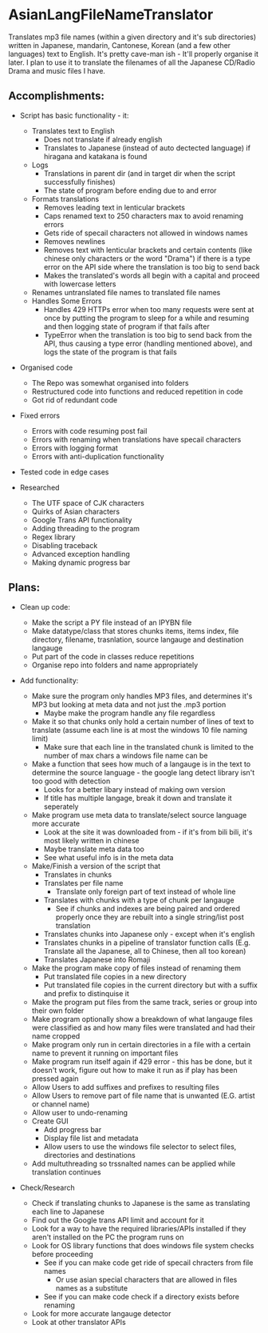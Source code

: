 # AsianLangFileNameTranslator
Translates mp3 file names (within a given directory and it's sub directories) written in Japanese, mandarin, Cantonese, Korean (and a few other languages) text to English. It's pretty cave-man ish - It'll properly organise it later.
I plan to use it to translate the filenames of all the Japanese CD/Radio Drama and music files I have.

Accomplishments:
------
- Script has basic functionality - it: 
  - Translates text to English
    - Does not translate if already english
    - Translates to Japanese (instead of auto dectected language) if hiragana and katakana is found
  - Logs
    - Translations in parent dir (and in target dir when the script successfully finishes)
    - The state of program before ending due to and error
  - Formats translations
    - Removes leading text in lenticular brackets
    - Caps renamed text to 250 characters max to avoid renaming errors
    - Gets ride of specail characters not allowed in windows names
    - Removes newlines
    - Removes text with lenticular brackets and certain contents (like chinese only characters or the word "Drama") if there is a type error on the API side where the translation is too big to send back
    - Makes the translated's words all begin with a capital and proceed with lowercase letters
  - Renames untranslated file names to translated file names
  - Handles Some Errors
    - Handles 429 HTTPs error when too many requests were sent at once by putting the program to sleep for a while and resuming and then logging state of program if that fails after
    - TypeError when the translation is too big to send back from the API, thus causing a type error (handling mentioned above), and logs the state of the program is that fails
- Organised code
  - The Repo was somewhat organised into folders
  - Restructured code into functions and reduced repetition in code
  - Got rid of redundant code

- Fixed errors
  - Errors with code resuming post fail
  - Errors with renaming when translations have specail characters
  - Errors with logging format
  - Errors with anti-duplication functionality
- Tested code in edge cases

- Researched
  - The UTF space of CJK characters
  - Quirks of Asian characters
  - Google Trans API functionality
  - Adding threading to the program
  - Regex library
  - Disabling traceback
  - Advanced exception handling
  - Making dynamic progress bar

Plans:
------
- Clean up code:
  - Make the script a PY file instead of an IPYBN file
  - Make datatype/class that stores chunks items, items index, file directory, filename, trasnlation, source langauge and destination langauge
  - Put part of the code in classes reduce repetitions
  - Organise repo into folders and name appropriately
  
- Add functionality:
  - Make sure the program only handles MP3 files, and determines it's MP3 but looking at meta data and not just the .mp3 portion
    - Maybe make the program handle any file regardless
  - Make it so that chunks only hold a certain number of lines of text to translate (assume each line is at most the windows 10 file naming limit)
    - Make sure that each line in the translated chunk is limited to the number of max chars a windows file name can be
  - Make a function that sees how much of a langauge is in the text to determine the source language - the google lang detect library isn't too good with detection
    - Looks for a better libary instead of making own version
    - If title has multiple langage, break it down and translate it seperately
  - Make program use meta data to translate/select source language more accurate
    - Look at the site it was downloaded from - if it's from bili bili, it's most likely written in chinese
    - Maybe translate meta data too
    - See what useful info is in the meta data
  - Make/Finish a version of the script that
    - Translates in chunks
    - Translates per file name
      - Translate only foreign part of text instead of whole line
    - Translates with chunks with a type of chunk per langauge
      - See if chunks and indexes are being paired and ordered properly once they are rebuilt into a single string/list post translation 
    - Translates chunks into Japanese only - except when it's english
    - Translates chunks in a pipeline of translator function calls (E.g. Translate all the Japanese, all to Chinese, then all too korean)
    - Translates Japanese into Romaji
  - Make the program make copy of files instead of renaming them
    - Put translated file copies in a new directory
    - Put translated file copies in the current directory but with a suffix and prefix to distinquise it
  - Make the program put files from the same track, series or group into their own folder
  - Make program optionally show a breakdown of what langauge files were classified as and how many files were translated and had their name cropped
  - Make program only run in certain directories in a file with a certain name to prevent it running on important files
  - Make program run itself again if 429 error - this has be done, but it doesn't work, figure out how to make it run as if play has been pressed again
  - Allow Users to add suffixes and prefixes to resulting files
  - Allow Users to remove part of file name that is unwanted (E.G. artist or channel name)
  - Allow user to undo-renaming
  - Create GUI
    - Add progress bar
    - Display file list and metadata
    - Allow users to use the windows file selector to select files, directories and destinations
  - Add multuthreading so trssnalted names can be applied while translation continues

- Check/Research
  - Check if translating chunks to Japanese is the same as translating each line to Japanese
  - Find out the Google trans API limit and account for it
  - Look for a way to have the required libraries/APIs installed if they aren't installed on the PC the program runs on
  - Look for OS library functions that does windows file system checks before proceeding
    - See if you can make code get ride of specail chracters from file names
      - Or use asian special characters that are allowed in files names as a substitute
    - See if you can make code check if a directory exists before renaming
  - Look for more accurate langauge detector
  - Look at other translator APIs
